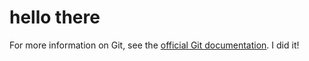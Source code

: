 # hello there
For more information on Git, see the
[official Git documentation](https://git-scm.com/).
I did it!
